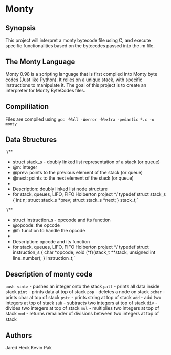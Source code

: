 # Monty

## Synopsis
This project will interpret a monty bytecode file using C, and execute specific functionalities based on the bytecodes passed into the .m file.

## The Monty Language
Monty 0.98 is a scripting language that is first compiled into Monty byte codes (Just like Python). It relies on a unique stack, with specific instructions to manipulate it. The goal of this project is to create an interpreter for Monty ByteCodes files.

## Compililation
Files are compiled using `gcc -Wall -Werror -Wextra -pedantic *.c -o monty`

## Data Structures
`/**
 * struct stack_s - doubly linked list representation of a stack (or queue)
 * @n: integer
 * @prev: points to the previous element of the stack (or queue)
 * @next: points to the next element of the stack (or queue)
 *
 * Description: doubly linked list node structure
 * for stack, queues, LIFO, FIFO Holberton project
 */
typedef struct stack_s
{
        int n;
        struct stack_s *prev;
        struct stack_s *next;
} stack_t;`

`/**
 * struct instruction_s - opcoode and its function
 * @opcode: the opcode
 * @f: function to handle the opcode
 *
 * Description: opcode and its function
 * for stack, queues, LIFO, FIFO Holberton project
 */
typedef struct instruction_s
{
        char *opcode;
        void (*f)(stack_t **stack, unsigned int line_number);
} instruction_t;`


## Description of monty code
`push <int>` - pushes an integer onto the stack
`pall` - prints all data inside stack
`pint` - prints data at top of stack
`pop` - deletes a node on stack
`pchar` - prints char at top of stack
`pstr` - prints string at top of stack
`add` - add two integers at top of stack
`sub` - subtracts two integers at top of stack
`div` - divides two integers at top of stack
`mul` - multiplies two integers at top of stack
`mod` - returns remainder of divisions between two integers at top of stack

## Authors
Jared Heck
Kevin Pak